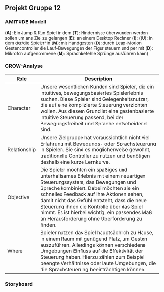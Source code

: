 ## Projekt Gruppe 12

### AMITUDE Modell
(**A**): Ein Jump & Run Spiel in dem (**T**): Hindernisse überwunden werden sollen um ans Ziel zu gelangen (**E**): an einem Desktop Rechner (**I**): ((**U**): in dem der/die Spieler*in (**M**): mit Handgesten (**D**): durch Leap-Motion Gestencontroller die Lauf-Bewegungen der Figur steuern und per mit (**D**): Mikrofon aufgenommene (**M**): Sprachbefehle Sprünge ausführen kann)

### CROW-Analyse
|Role|Description|
|---|---|
|Character|Unsere wesentlichen Kunden sind Spieler, die ein intuitives, bewegungsbasiertes Spielerlebnis suchen. Diese Spieler sind Gelegenheitsnutzer, die auf eine komplizierte Steuerung verzichten wollen. Aus diesem Grund ist eine gestenbasierte intuitive Steuerung passend, bei der Bewegungsfreiheit und Sprache entscheidend sind.|
|Relationship|Unsere Zielgruppe hat voraussichtlich nicht viel Erfahrung mit Bewegungs- oder Sprachsteuerung in Spielen. Sie sind es möglicherweise gewohnt, traditionelle Controller zu nutzen und benötigen deshalb eine kurze Lernkurve.|
|Objective|Die Spieler möchten ein spaßiges und unterhaltsames Erlebnis mit einem neuartigen Steuerungssystem, das Bewegungen und Sprache kombiniert. Dabei möchten sie ein schnelles Feedback auf ihre Aktionen sehen, damit nicht das Gefühl entsteht, dass die neue Steuerung ihnen die Kontrolle über das Spiel nimmt. Es ist hierbei wichtig, ein passendes Maß an Herausforderung ohne Überforderung zu finden.|
|Where|Spieler nutzen das Spiel hauptsächlich zu Hause, in einem Raum mit genügend Platz, um Gesten auszuführen. Allerdings können verschiedene Umgebungen Einfluss auf die Effektivität der Steuerung haben. Hierzu zählen zum Beispiel beengte Verhältnisse oder laute Umgebungen, die die Sprachsteuerung beeinträchtigen können.|

### Storyboard
